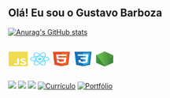 ## Olá! Eu sou o Gustavo Barboza

[![Anurag's GitHub stats](https://github-readme-stats.vercel.app/api?username=gustavonbarboza&show_icons=true&hide=contribs&locale=en&layout=compact&theme=dark)](https://github.com/anuraghazra/github-readme-stats)

<div style="display: inline_block"><br>
  <img align="center" alt="Gustavo-Js" height="30" width="40" src="https://raw.githubusercontent.com/devicons/devicon/master/icons/javascript/javascript-plain.svg">
  <img align="center" alt="Gustavo-React" height="30" width="40" src="https://raw.githubusercontent.com/devicons/devicon/master/icons/react/react-original.svg">
  <img align="center" alt="Gustavo-HTML" height="30" width="40" src="https://raw.githubusercontent.com/devicons/devicon/master/icons/html5/html5-original.svg">
  <img align="center" alt="Gustavo-CSS" height="30" width="40" src="https://raw.githubusercontent.com/devicons/devicon/master/icons/css3/css3-original.svg">
  <img align="center" alt="Gustavo-Python" height="30" width="40" src="https://raw.githubusercontent.com/devicons/devicon/master/icons/nodejs/nodejs-original.svg">
</div>
  
  ##
 
<div>
  <a href="https://www.linkedin.com/in/gustavonbarboza/" target="_blank"><img src="https://img.shields.io/badge/-LinkedIn-%230077B5?style=for-the-badge&logo=linkedin&logoColor=white" target="_blank"></a> 
  <a href="https://www.instagram.com/gustavobarboza._/" target="_blank"><img src="https://img.shields.io/badge/-Instagram-%23E4405F?style=for-the-badge&logo=instagram&logoColor=white" target="_blank"></a>
  <a href = "mailto:gustabarboza37@gmail.com"><img src="https://img.shields.io/badge/-Gmail-%23333?style=for-the-badge&logo=gmail&logoColor=white" target="_blank"></a>
  <a href="https://www.canva.com/design/DAEsEzYjrFw/D3ocO08z3Knq52NY90J6BQ/view?utm_content=DAEsEzYjrFw&utm_campaign=designshare&utm_medium=link2&utm_source=uniquelinks&utlId=h589a86da90" target="_blank"><img src="https://img.shields.io/badge/-Curr%C3%ADculo-FFD700?style=for-the-badge&logo=read-the-docs&logoColor=black" alt="Currículo"></a>
  <a href="https://gustavonbarboza.github.io/Portfolio/" target="_blank"><img src="https://img.shields.io/badge/-Portf%C3%B3lio-555555?style=for-the-badge&logo=google-chrome&logoColor=white" alt="Portfólio"></a>
</div> 
